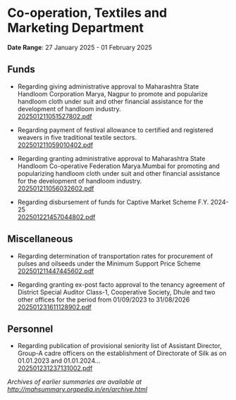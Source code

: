 # Co-operation, Textiles and Marketing Department

**Date Range**: 27 January 2025 - 01 February 2025


## Funds
- Regarding giving administrative approval to Maharashtra State Handloom Corporation Marya, Nagpur to promote and popularize handloom cloth under suit and other financial assistance for the development of handloom industry.\
  [202501211051527802.pdf](https://gr.maharashtra.gov.in/Site/Upload/Government%20Resolutions/English/202501211051527802.pdf)

- Regarding payment of festival allowance to certified and registered weavers in five traditional textile sectors.\
  [202501211059010402.pdf](https://gr.maharashtra.gov.in/Site/Upload/Government%20Resolutions/English/202501211059010402.pdf)

- Regarding granting administrative approval to Maharashtra State Handloom Co-operative Federation Marya.Mumbai for promoting and popularizing handloom cloth under suit and other financial assistance for the development of handloom industry.\
  [202501211056032602.pdf](https://gr.maharashtra.gov.in/Site/Upload/Government%20Resolutions/English/202501211056032602.pdf)

- Regarding disbursement of funds for Captive Market Scheme F.Y. 2024-25\
  [202501221457044802.pdf](https://gr.maharashtra.gov.in/Site/Upload/Government%20Resolutions/English/202501221457044802.pdf)

## Miscellaneous
- Regarding determination of transportation rates for procurement of pulses and oilseeds under the Minimum Support Price Scheme\
  [202501211447445602.pdf](https://gr.maharashtra.gov.in/Site/Upload/Government%20Resolutions/English/202501211447445602.pdf)

- Regarding granting ex-post facto approval to the tenancy agreement of District Special Auditor Class-1, Cooperative Society, Dhule and two other offices for the period from 01/09/2023 to 31/08/2026\
  [202501231611128902.pdf](https://gr.maharashtra.gov.in/Site/Upload/Government%20Resolutions/English/202501231611128902.pdf)

## Personnel
- Regarding publication of provisional seniority list of Assistant Director, Group-A cadre officers on the establishment of Directorate of Silk as on 01.01.2023 and 01.01.2024...\
  [202501231237131002.pdf](https://gr.maharashtra.gov.in/Site/Upload/Government%20Resolutions/English/202501231237131002.pdf)


*Archives of earlier summaries are available at http://mahsummary.orgpedia.in/en/archive.html*
